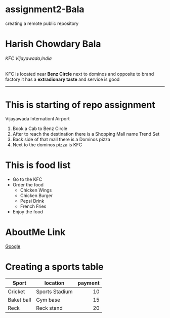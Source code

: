 # assignment2-Bala
creating a remote public  repository

# Harish Chowdary Bala
###### KFC Vijayawada,India
KFC is located near **Benz Circle** next to dominos and opposite to brand factory it has a **extradionary taste** and service is good

---

# This is starting of repo assignment 
Vijayawada Internationl Airport
1. Book a Cab to Benz Circle
2. After to reach the destination there is a Shopping Mall name Trend Set
3. Back side of that mall there is a Dominos pizza
4. Next to the dominos pizza is KFC

# This is food list
* Go to the KFC
* Order the food 
    * Chicken Wings
    * Chicken Burger
    * Pepsi Drink   
    * French Fries
* Enjoy the food

# AboutMe Link
[Google](https://github.com/Harish6600/assignment2-Bala/blob/main/README.md)

# Creating a sports table
| Sport | location | payment |
| --- | --- | ---: |
| Cricket | Sports Stadium | 10 |
| Baket ball | Gym base | 15 |
| Reck | Reck stand | 20 |
